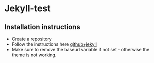 # Jekyll-test


## Installation instructions
- Create a repository
- Follow the instructions here [github+jekyll](https://docs.github.com/en/pages/setting-up-a-github-pages-site-with-jekyll/creating-a-github-pages-site-with-jekyll)
- Make sure to remove the baseurl variable if not set - otherwise the theme is not working.